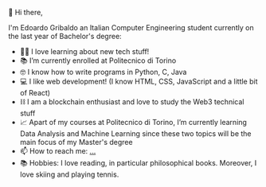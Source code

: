 👋 Hi there,

I'm Edoardo Gribaldo an Italian Computer Engineering student currently on the last year of Bachelor's degree:

- 🧑‍💻 I love learning about new tech stuff!
- 📚 I’m currently enrolled at Politecnico di Torino
- 🤓 I know how to write programs in Python, C, Java
- 💻 I like web development! (I know HTML, CSS, JavaScript and a little bit of React)
- ⛓ I am a blockchain enthusiast and love to study the Web3 technical stuff
- 📈 Apart of my courses at Politecnico di Torino, I’m currently learning Data Analysis and Machine Learning since these two topics will be the main focus of my Master's degree
- 📫 How to reach me: [...](https://it.linkedin.com/in/edoardo-gribaldo-548384222)
- 📚 Hobbies: I love reading, in particular philosophical books. Moreover, I love skiing and playing tennis.

